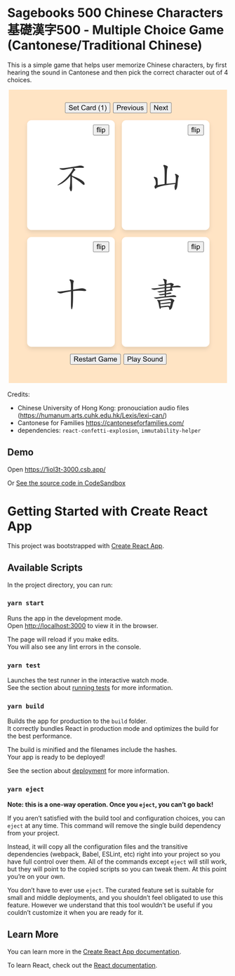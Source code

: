 # Sagebooks 500 Chinese Characters 基礎漢字500 - Multiple Choice Game (Cantonese/Traditional Chinese)

This is a simple game that helps user memorize Chinese characters, by first hearing the sound in Cantonese and then pick the correct character out of 4 choices.

<p align="center">
  <img src="./screen-1.png">
</p>

Credits:
- Chinese University of Hong Kong: pronouciation audio files (https://humanum.arts.cuhk.edu.hk/Lexis/lexi-can/)
- Cantonese for Families https://cantoneseforfamilies.com/
- dependencies: `react-confetti-explosion`, `immutability-helper`

## Demo

Open https://1iol3t-3000.csb.app/

Or [See the source code in CodeSandbox](https://codesandbox.io/p/github/calvincchan/sagebooks-500-multiple-choice/master)


# Getting Started with Create React App

This project was bootstrapped with [Create React App](https://github.com/facebook/create-react-app).

## Available Scripts

In the project directory, you can run:

### `yarn start`

Runs the app in the development mode.\
Open [http://localhost:3000](http://localhost:3000) to view it in the browser.

The page will reload if you make edits.\
You will also see any lint errors in the console.

### `yarn test`

Launches the test runner in the interactive watch mode.\
See the section about [running tests](https://facebook.github.io/create-react-app/docs/running-tests) for more information.

### `yarn build`

Builds the app for production to the `build` folder.\
It correctly bundles React in production mode and optimizes the build for the best performance.

The build is minified and the filenames include the hashes.\
Your app is ready to be deployed!

See the section about [deployment](https://facebook.github.io/create-react-app/docs/deployment) for more information.

### `yarn eject`

**Note: this is a one-way operation. Once you `eject`, you can’t go back!**

If you aren’t satisfied with the build tool and configuration choices, you can `eject` at any time. This command will remove the single build dependency from your project.

Instead, it will copy all the configuration files and the transitive dependencies (webpack, Babel, ESLint, etc) right into your project so you have full control over them. All of the commands except `eject` will still work, but they will point to the copied scripts so you can tweak them. At this point you’re on your own.

You don’t have to ever use `eject`. The curated feature set is suitable for small and middle deployments, and you shouldn’t feel obligated to use this feature. However we understand that this tool wouldn’t be useful if you couldn’t customize it when you are ready for it.

## Learn More

You can learn more in the [Create React App documentation](https://facebook.github.io/create-react-app/docs/getting-started).

To learn React, check out the [React documentation](https://reactjs.org/).
